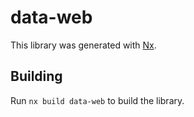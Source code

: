 # data-web

This library was generated with [Nx](https://nx.dev).

## Building

Run `nx build data-web` to build the library.

